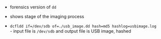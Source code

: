 - forensics version of `dd`

- shows stage of the imaging process

- `dcfldd if=/dev/sdb of=./usb_image.dd hash=md5 hashlog=usbimage.log` - input file is `/dev/sdb` and output file is USB image, hashed